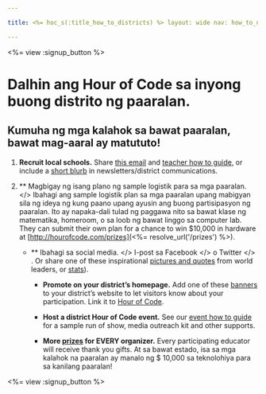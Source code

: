 ```yaml
---

title: <%= hoc_s(:title_how_to_districts) %> layout: wide nav: how_to_nav

---
```


<%= view :signup_button %>

# Dalhin ang Hour of Code sa inyong buong distrito ng paaralan.

## Kumuha ng mga kalahok sa bawat paaralan, bawat mag-aaral ay matututo!

  1. **Recruit local schools.** Share [this email](<%= resolve_url('/resources#sample-emails') %>) and [teacher how to guide](<%= resolve_url('/resources/how-to') %>), or include a [short blurb](<%= resolve_url('/resources/stats') %>) in newsletters/district communications.

  2. ** Magbigay ng isang plano ng sample logistik para sa mga paaralan. </> Ibahagi ang sample logistik plan sa mga paaralan upang mabigyan sila ng ideya ng kung paano upang ayusin ang buong partisipasyon ng paaralan. Ito ay napaka-dali tulad ng paggawa nito sa bawat klase ng matematika, homeroom, o sa loob ng bawat linggo sa computer lab. They can submit their own plan for a chance to win $10,000 in hardware at [http://hourofcode.com/prizes](<%= resolve_url('/prizes') %>).</p></li> 
    
      * ** Ibahagi sa social media. </> I-post sa  Facebook </> o  Twitter </> . Or share one of these inspirational [pictures and quotes](<%= resolve_url('/resources#social') %>) from world leaders, or [stats](<%= resolve_url('/resources/stats') %>)).</p></li> 
        
          * **Promote on your district’s homepage.** Add one of these [banners](<%= resolve_url('/resources#banners') %>) to your district’s website to let visitors know about your participation. Link it to [Hour of Code](<%= resolve_url('/') %>).
        
          * **Host a district Hour of Code event.** See our [event how to guide](<%= resolve_url('/resources/how-to-events') %>) for a sample run of show, media outreach kit and other supports.
        
          * **More [prizes](<%= resolve_url('/prizes') %>) for EVERY organizer.** Every participating educator will receive thank you gifts. At sa bawat estado, isa sa mga kalahok na paaralan ay manalo ng $ 10,000 sa teknolohiya para sa kanilang paaralan!</ol> 
        
        <%= view :signup_button %>